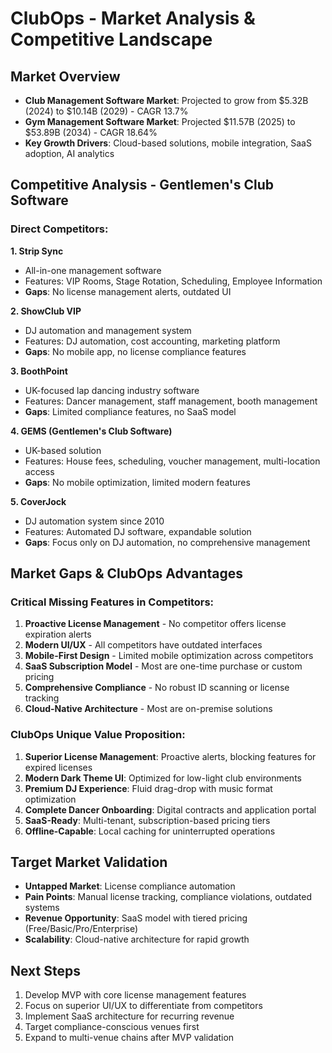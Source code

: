 # ClubOps - Market Analysis & Competitive Landscape

## Market Overview
- **Club Management Software Market**: Projected to grow from $5.32B (2024) to $10.14B (2029) - CAGR 13.7%
- **Gym Management Software Market**: Projected $11.57B (2025) to $53.89B (2034) - CAGR 18.64%
- **Key Growth Drivers**: Cloud-based solutions, mobile integration, SaaS adoption, AI analytics

## Competitive Analysis - Gentlemen's Club Software

### Direct Competitors:

**1. Strip Sync**
- All-in-one management software
- Features: VIP Rooms, Stage Rotation, Scheduling, Employee Information
- **Gaps**: No license management alerts, outdated UI

**2. ShowClub VIP** 
- DJ automation and management system
- Features: DJ automation, cost accounting, marketing platform
- **Gaps**: No mobile app, no license compliance features

**3. BoothPoint**
- UK-focused lap dancing industry software
- Features: Dancer management, staff management, booth management
- **Gaps**: Limited compliance features, no SaaS model

**4. GEMS (Gentlemen's Club Software)**
- UK-based solution
- Features: House fees, scheduling, voucher management, multi-location access
- **Gaps**: No mobile optimization, limited modern features

**5. CoverJock**
- DJ automation system since 2010
- Features: Automated DJ software, expandable solution
- **Gaps**: Focus only on DJ automation, no comprehensive management

## Market Gaps & ClubOps Advantages

### Critical Missing Features in Competitors:
1. **Proactive License Management** - No competitor offers license expiration alerts
2. **Modern UI/UX** - All competitors have outdated interfaces
3. **Mobile-First Design** - Limited mobile optimization across competitors
4. **SaaS Subscription Model** - Most are one-time purchase or custom pricing
5. **Comprehensive Compliance** - No robust ID scanning or license tracking
6. **Cloud-Native Architecture** - Most are on-premise solutions

### ClubOps Unique Value Proposition:
1. **Superior License Management**: Proactive alerts, blocking features for expired licenses
2. **Modern Dark Theme UI**: Optimized for low-light club environments
3. **Premium DJ Experience**: Fluid drag-drop with music format optimization
4. **Complete Dancer Onboarding**: Digital contracts and application portal
5. **SaaS-Ready**: Multi-tenant, subscription-based pricing tiers
6. **Offline-Capable**: Local caching for uninterrupted operations

## Target Market Validation
- **Untapped Market**: License compliance automation
- **Pain Points**: Manual license tracking, compliance violations, outdated systems
- **Revenue Opportunity**: SaaS model with tiered pricing (Free/Basic/Pro/Enterprise)
- **Scalability**: Cloud-native architecture for rapid growth

## Next Steps
1. Develop MVP with core license management features
2. Focus on superior UI/UX to differentiate from competitors
3. Implement SaaS architecture for recurring revenue
4. Target compliance-conscious venues first
5. Expand to multi-venue chains after MVP validation